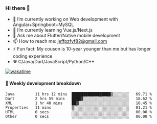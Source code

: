 ### Hi there 👋

- 🔭 I’m currently working on Web development with Angular+Springboot+MySQL
- 🌱 I’m currently learning Vue.js/Next.js
- 💬 Ask me about Flutter/Native mobile development
- 📫 How to reach me: jeffpzfyf82@gmail.com
- ⚡ Fun fact: My couson is 10-year younger than me but has longer coding experience
- ⚒️ C/Java/Dart/JavaScript/Python/C++


[![wakatime](https://wakatime.com/badge/user/382c7b70-226f-4509-aedd-02fe766c9d23.svg)](https://wakatime.com/@382c7b70-226f-4509-aedd-02fe766c9d23)

#### 📝 Weekly development breakdown

<!--START_SECTION:waka-->

```text
Java         11 hrs 12 mins  █████████████████▒░░░░░░░   69.71 %
Dart         2 hrs 59 mins   ████▓░░░░░░░░░░░░░░░░░░░░   18.62 %
XML          1 hr 40 mins    ██▓░░░░░░░░░░░░░░░░░░░░░░   10.45 %
Properties   11 mins         ▒░░░░░░░░░░░░░░░░░░░░░░░░   01.21 %
HTML         0 secs          ░░░░░░░░░░░░░░░░░░░░░░░░░   00.00 %
Other        0 secs          ░░░░░░░░░░░░░░░░░░░░░░░░░   00.00 %
```

<!--END_SECTION:waka-->
